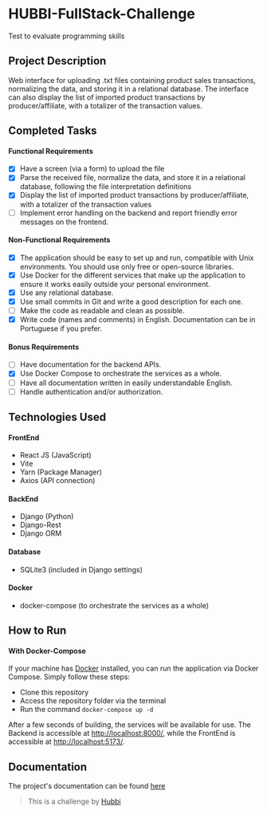 # HUBBI-FullStack-Challenge

Test to evaluate programming skills

## Project Description
Web interface for uploading .txt files containing product sales transactions, normalizing the data, and storing it in a relational database. The interface can also display the list of imported product transactions by producer/affiliate, with a totalizer of the transaction values.

## Completed Tasks
#### **Functional Requirements**
- [x] Have a screen (via a form) to upload the file
- [x] Parse the received file, normalize the data, and store it in a relational database, following the file interpretation definitions
- [x] Display the list of imported product transactions by producer/affiliate, with a totalizer of the transaction values
- [ ] Implement error handling on the backend and report friendly error messages on the frontend.

#### **Non-Functional Requirements**
- [x] The application should be easy to set up and run, compatible with Unix environments. You should use only free or open-source libraries.
- [x] Use Docker for the different services that make up the application to ensure it works easily outside your personal environment.
- [x] Use any relational database.
- [x] Use small commits in Git and write a good description for each one.
- [ ] Make the code as readable and clean as possible.
- [x] Write code (names and comments) in English. Documentation can be in Portuguese if you prefer.

#### **Bonus Requirements**
- [ ] Have documentation for the backend APIs.
- [x] Use Docker Compose to orchestrate the services as a whole.
- [ ] Have all documentation written in easily understandable English.
- [ ] Handle authentication and/or authorization.

## Technologies Used
#### **FrontEnd**
- React JS (JavaScript)
- Vite
- Yarn (Package Manager)
- Axios (API connection)

#### **BackEnd**
- Django (Python)
- Django-Rest
- Django ORM

#### **Database**
- SQLite3 (included in Django settings)

#### **Docker**
- docker-compose (to orchestrate the services as a whole)

## How to Run

#### **With Docker-Compose**
If your machine has [Docker](https://docs.docker.com/get-docker/) installed, you can run the application via Docker Compose. Simply follow these steps:

- Clone this repository
- Access the repository folder via the terminal
- Run the command `docker-compose up -d`

After a few seconds of building, the services will be available for use. The Backend is accessible at [http://localhost:8000/](http://localhost:8000/), while the FrontEnd is accessible at [http://localhost:5173/](http://localhost:5173/).

## Documentation

The project's documentation can be found [here](./docs/README.md)


> This is a challenge by [Hubbi](https://app.hubbi.app/)